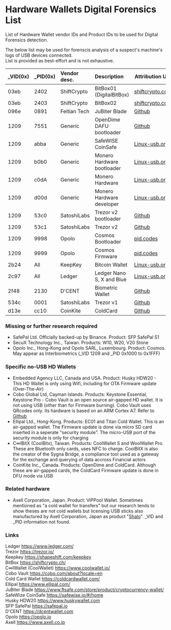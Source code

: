 # Hardware Wallets Digital Forensics List
List of Hardware Wallet vendor IDs and Product IDs to be used for Digital Forensics detection.  

The below list may be used for forenscis analysis of a suspect's machine's logs of USB devices connected.  
List is provided as best-effort and is not exhaustive.  

| _VID(0x) | _PID(0x) | Vendor desc. | Description | Attribution URI |
| :------- | :------- | :----------- | :---------- | --------------- |
| 03eb | 2402  | ShiftCrypto | BitBox01 (DigitalBitBox)  | [shiftcrypto.com](https://shiftcrypto.support/help/en-us/9-troubleshooting/15-usb-connection-issues-my-bitbox02-is-not-detected) |
| 03eb | 2403  | ShiftCrypto | BitBox02                  | [shiftcrypto.com](https://shiftcrypto.support/help/en-us/9-troubleshooting/15-usb-connection-issues-my-bitbox02-is-not-detected) |
| 096e | 0891 | Feitian Tech | JuBiter Blade              | [Github](https://github.com/search?q=user%3AJubiterWallet+VID&type=code) |
| 1209 | 7551 | Generic      | OpenDime DAFU bootloader   | [Github](https://github.com/opendime/DAFU/blob/master/Makefile) |
| 1209 | abba | Generic      | SafeWISE CoinSafe          | [Linux-usb.org](http://www.linux-usb.org/usb.ids) |
| 1209 | b0b0 | Generic      | Monero Hardware bootloader | [Linux-usb.org](http://www.linux-usb.org/usb.ids) |
| 1209 | c0dA | Generic      | Monero Hardware            | [Linux-usb.org](http://www.linux-usb.org/usb.ids) |
| 1209 | d00d | Generic      | Monero Hardware developer  | [Linux-usb.org](http://www.linux-usb.org/usb.ids) |
| 1209 | 53c0 | SatoshiLabs  | Trezor v2 bootloader       | [Github](https://github.com/trezor/trezor-suite/blob/130b17ff0d52b67079d29b4e7250637528be1def/packages/suite-native/android/app/src/main/res/xml/devices.xml) |
| 1209 | 53c1 | SatoshiLabs  | Trezor v2                  | [Github](https://github.com/trezor/trezor-suite/blob/130b17ff0d52b67079d29b4e7250637528be1def/packages/suite-native/android/app/src/main/res/xml/devices.xml) |
| 1209 | 9998 | Opolo        | Cosmos Bootloader          | [pid.codes](https://pid.codes/1209/) |
| 1209 | 9999 | Opolo        | Cosmos Firmware            | [pid.codes](https://pid.codes/1209/) |
| 2b24 | All  | KeepKey      | Bitcoin Wallet             | [Linux-usb.org](http://www.linux-usb.org/usb.ids) |
| 2c97 | All  | Ledger       | Ledger Nano S, X and Blue  | [Linux-usb.org](http://www.linux-usb.org/usb.ids) |
| 2f48 | 2130 | D'CENT       | Biometric Wallet           | [Github](https://github.com/DcentWallet/user-manual/blob/95a219e02c966f05a3d97b03404bef106580df10/biometric-wallet/firmware-update/firmware-trouble-shooting-windows.md) |
| 534c | 0001 | SatoshiLabs  | Trezor v1                  | [Github](https://github.com/trezor/trezor-suite/blob/130b17ff0d52b67079d29b4e7250637528be1def/packages/suite-native/android/app/src/main/res/xml/devices.xml) |
| d13e | cc10 | CoinKite     | ColdCard                   | [Github](https://github.com/Coldcard/firmware/search?q=pid) |

### Missing or further research required
- SafePal Ltd. Officially backed-up by Binance. Product: SFP SafePal S1
- SecuX Technology Inc., Taiwan. Products: W10, W20, V20 Stone
- Opolo Inc., Hong-Kong and Opolo SARL, Luxembourg. Product: Cosmos. May appear as Interbiometrics (_VID 1209 and _PID 0x1000 to 0x1FFF)  

### Specific no-USB HD Wallets
- Embedded Agency LLC, Canada and USA. Product: Husky HDW20 - This HD Wallet is only using Wifi, including for OTA Firmware update (Over-The-Air)
- Cobo Global Ltd, Cayman Islands. Products: Keystone Essential, Keystone Pro - Cobo Vault is an open source air-gapped HD wallet. It is not using USB (other than for Firmware burning). Cobo Vault uses QRcodes only. Its hardware is based on an ARM Cortex A7. Refer to [Github](https://github.com/CoboVault/cobo-vault-docs/tree/master/hardware)
- Ellipal Ltd., Hong-Kong. Products: EC01 and Titan Cold Wallet. This is an air-gapped wallet. The Firmware update is done via micro SD card inserted in a seperate "security module". The micro-USB port of the security module is only for charging
- C∞lBitX (CoolBitx), Taiwan. Products: CoolWallet S and WoolWallet Pro. These are Bluetooth only cards, uses NFC to charge. CoolBitX is also the creator of the Sygna Bridge, a compliance tool used as a gateway for the exchange and querying of data accross Financial actors
- CoinKite Inc., Canada. Products: OpenDime and ColdCard. Although these are air-gapped cards, the ColdCard Firmware update is done in DFU mode via USB

### Related hardware
- Axell Corporation, Japan. Product: VIPPool Wallet. Sometimes mentioned as "a cold wallet for transfers" but our research tends to show theses are not cold wallets but licensing USB sticks also manufactured by Axell Corporation, Japan as product "[Shalo](https://shalo.jp)". \_VID and \_PID information not found.

### Links
Ledger	https://www.ledger.com/  
Trezor	https://trezor.io/  
Keepkey	https://shapeshift.com/keepkey  
BitBox	https://shiftcrypto.ch/  
C∞lWallet (CoolWallet) https://www.coolwallet.io/  
Cobo Vault https://cobo.com/about?locale=en  
Cold Card Wallet	https://coldcardwallet.com/  
Ellipal	https://www.ellipal.com/  
JuBiter Blade https://www.ftsafe.com/store/product/cryptocurrency-wallet/  
SafeWize CoinSafe https://safewise.io/#/home  
Husky HDW20 https://www.huskywallet.com  
SFP SafePal https://safepal.io  
D'CENT https://dcentwallet.com  
Opolo https://opolo.io  
Axell https://www.axell.co.jp  
